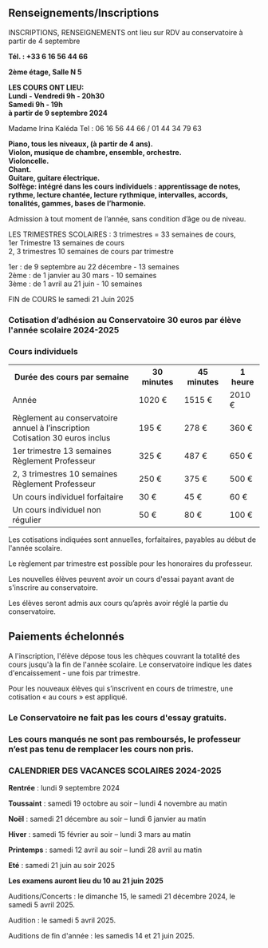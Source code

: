 ## Renseignements/Inscriptions

<p class="high-importance">
INSCRIPTIONS, RENSEIGNEMENTS ont lieu sur RDV au conservatoire à partir de 4 septembre
</p>

**Tél. : +33 6 16 56 44 66**

**2ème étage, Salle N 5**

**LES COURS ONT LIEU:**  
**Lundi - Vendredi 9h - 20h30**  
**Samedi 9h - 19h**  
**à partir de 9 septembre 2024**  

<p class="high-importance">
Madame Irina Kaléda Tel : 06 16 56 44 66 /  01 44 34 79 63
</p>

**Piano, tous les niveaux, (à partir de 4 ans).**    
**Violon, musique de chambre, ensemble, orchestre.**  
**Violoncelle.**  
**Chant.**  
**Guitare, guitare électrique.**  
**Solfège: intégré dans les cours individuels : apprentissage de notes, rythme, lecture chantée, lecture rythmique, intervalles, accords, tonalités, gammes, bases de l’harmonie.**  

<p class="high-importance">
Admission à tout moment de l’année, sans condition d’âge ou de niveau.
</p>

LES TRIMESTRES SCOLAIRES : 3 trimestres = 33 semaines de cours,  
1er Trimestre 13 semaines de cours  
2, 3 trimestres 10 semaines de cours par trimestre

1er : de 9 septembre au 22 décembre - 13 semaines   
2ème : de 1 janvier au 30 mars - 10 semaines  
3ème : de 1 avril au 21 juin - 10 semaines  

<p class="high-importance">
FIN de COURS le samedi 21 Juin 2025
</p>

### Cotisation d’adhésion au Conservatoire 30 euros par élève l'année scolaire 2024-2025

### Cours individuels

<table>
<tr>
  <th>Durée des cours par semaine</th>
  <th>30 minutes</th>
  <th>45 minutes</th>
  <th>1 heure</th>
</tr>
<tr>
  <td>Année</td>
  <td>1020 €</td>
  <td>1515 €</td>
  <td>2010 €</td>
</tr>
<tr>
  <td>Règlement au conservatoire annuel à l’inscription<br>Cotisation 30 euros inclus</td>
  <td>195 €</td>
  <td>278 €</td>
  <td>360 €</td>
</tr>
<tr>
  <td>1er trimestre 13 semaines Règlement Professeur</td>
  <td>325 €</td>
  <td>487 €</td>
  <td>650 €</td>
</tr>
<tr>
  <td>2, 3 trimestres 10 semaines Règlement Professeur</td>
  <td>250 €</td>
  <td>375 €</td>
  <td>500 €</td>
</tr>
<tr>
  <td>Un cours individuel forfaitaire</td>
  <td>30 €</td>
  <td>45 €</td>
  <td>60 €</td>
</tr>
<tr>
  <td>Un cours individuel non régulier</td>
  <td>50 €</td>
  <td>80 €</td>
  <td>100 €</td>
</tr>
</table>

Les cotisations indiquées sont annuelles, forfaitaires, payables au début de l'année scolaire.

Le règlement par trimestre est possible pour les honoraires du professeur.

Les nouvelles élèves peuvent avoir un cours d'essai payant avant de s'inscrire au conservatoire.

Les élèves seront admis aux cours qu’après avoir réglé la partie du conservatoire.

## Paiements échelonnés

A l'inscription, l'élève dépose tous les chèques couvrant la totalité des cours jusqu'à la fin de l'année scolaire.
Le conservatoire indique les dates d'encaissement - une fois par trimestre.

Pour les nouveaux élèves qui s’inscrivent en cours de trimestre, une cotisation « au cours » est appliqué.

### Le Conservatoire ne fait pas les cours d'essay gratuits.

### Les cours manqués ne sont pas remboursés, le professeur n’est pas tenu de remplacer les cours non pris.

### CALENDRIER DES VACANCES SCOLAIRES 2024-2025

**Rentrée** : lundi 9 septembre 2024

**Toussaint** : samedi 19 octobre au soir – lundi 4 novembre au matin

**Noël** : samedi 21 décembre au soir – lundi 6 janvier au matin

**Hiver** : samedi 15 février au soir – lundi 3 mars au matin

**Printemps** : samedi 12 avril au soir – lundi 28 avril  au matin

**Eté** : samedi 21 juin au soir 2025

**Les examens auront lieu du 10 au 21 juin 2025**

<p class="high-importance">
Auditions/Concerts : le dimanche 15, le samedi 21 décembre 2024, le samedi 5 avril 2025.
</p>
<p class="high-importance">
Audition : le samedi 5 avril 2025.  
</p>
<p class="high-importance">
Auditions de fin d'année : les samedis 14 et 21 juin 2025.
</p>
<p>&nbsp;</p>
<p>&nbsp;</p>

